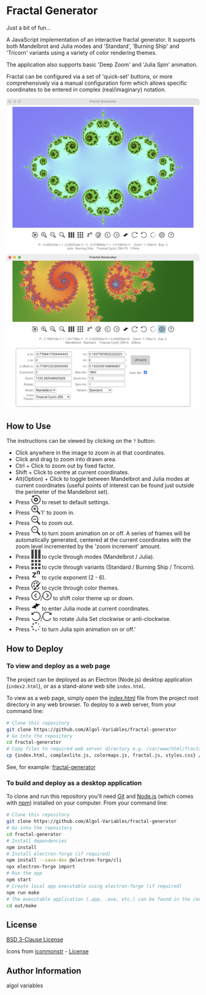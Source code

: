 # Fractal Generator

Just a bit of fun...

A JavaScript implementation of an interactive fractal generator.  It supports both Mandelbrot and Julia modes and 'Standard', 'Burning Ship' and 'Tricorn' variants using a variety of color rendering themes.

The application also supports basic 'Deep Zoom' and 'Julia Spin' animation.

Fractal can be configured via a set of 'quick-set' buttons, or more comprehensively via a manual configuration form which allows specific coordinates to be entered in complex (real/imaginary) notation. 

![full app screenshot ubx](/images/screenshot.png)![full app screenshot ubx](/images/screenshot_open.png)

## How to Use

The instructions can be viewed by clicking on the `?` button:

- Click anywhere in the image to zoom in at that coordinates.
- Click and drag to zoom into drawn area.
- Ctrl + Click to zoom out by fixed factor.
- Shift + Click to centre at current coordinates.
- Alt(Option) + Click to toggle between Mandelbrot and Julia modes at current coordinates (useful points of interest can be found just outside the perimeter of the Mandelbrot set).
- Press ![btnreset](/resources/btnReset.png) to reset to default settings.
- Press ![btnZoomIn](/resources/btnZoomIn.png)'I' to zoom in.
- Press ![btnZoomOut](/resources/btnZoomOut.png) to zoom out.
- Press ![btnZoomAnimate](/resources/btnZoomAnimate.png) to turn zoom animation on or off. A series of frames will be automatically generated, centered at the current coordinates with the zoom level incremented by the 'zoom increment' amount.
- Press ![btnMode](/resources/btnMode.png) to cycle through modes (Mandelbrot / Julia).
- Press ![btnVariant](/resources/btnVariant.png) to cycle through variants (Standard / Burning Ship / Tricorn).  
- Press ![btnExponent](/resources/btnExponent.png) to cycle exponent (2 - 6).
- Press ![btnColor](/resources/btnColor.png) to cycle through color themes.
- Press ![btnColorUp](/resources/btnColorUp.png)/![btnColorDown](/resources/btnColorDown.png) to shift color theme up or down.
- Press ![btnJulia](/resources/btnJulia.png) to enter Julia mode at current coordinates.
- Press ![btnJuliaUp](/resources/btnJuliaUp.png)/![btnJuliaDown](/resources/btnJuliaDown.png) to rotate Julia Set clockwise or anti-clockwise.
- Press ![btnJuliaSpin](/resources/btnJuliaSpin.png) to turn Julia spin animation on or off.'


## How to Deploy
### To view and deploy as a web page

The project can be deployed as an Electron (Node.js) desktop application (`index2.html`), or as a stand-alone web site `index.html`.

To view as a web page, simply open the [index.html](./index.html) file from the project root directory in any web browser. To deploy to a web server, from your command line:

```bash
# Clone this repository
git clone https://github.com/Algol-Variables/fractal-generator
# Go into the repository
cd fractal-generator
# Copy files to required web server directory e.g. /var/www/html/fractal/
cp {index.html, complexlite.js, colormaps.js, fractal.js, styles.css} /var/www/html/fractal
```
See, for example: [fractal-generator](https://www.algolvariables.com/fractals/)

### To build and deploy as a desktop application

To clone and run this repository you'll need [Git](https://git-scm.com) and [Node.js](https://nodejs.org/en/download/) (which comes with [npm](http://npmjs.com)) installed on your computer. From your command line:

```bash
# Clone this repository
git clone https://github.com/Algol-Variables/fractal-generator
# Go into the repository
cd fractal-generator
# Install dependencies
npm install
# Install electron-forge (if required)
npm install --save-dev @electron-forge/cli
npx electron-forge import
# Run the app
npm start
# Create local app executable using electron-forge (if required)
npm run make
# The executable application (.app, .exe, etc.) can be found in the /out/make directory
cd out/make
```

## License

[BSD 3-Clause License](LICENSE)

Icons from [iconmonstr](https://iconmonstr.com/) - [License](https://iconmonstr.com/license/)

## Author Information

algol variables
